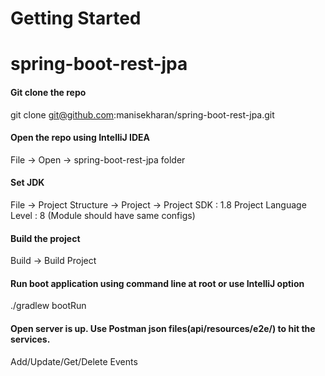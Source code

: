 # Getting Started
# spring-boot-rest-jpa

#### Git clone the repo
git clone git@github.com:manisekharan/spring-boot-rest-jpa.git

#### Open the repo using IntelliJ IDEA
File -> Open -> spring-boot-rest-jpa folder

#### Set JDK
File -> Project Structure -> Project -> 
Project SDK : 1.8 
Project Language Level : 8 (Module should have same configs)

#### Build the project
Build -> Build Project

#### Run boot application using command line at root or use IntelliJ option
./gradlew bootRun

#### Open server is up. Use Postman json files(api/resources/e2e/) to hit the services.
Add/Update/Get/Delete Events